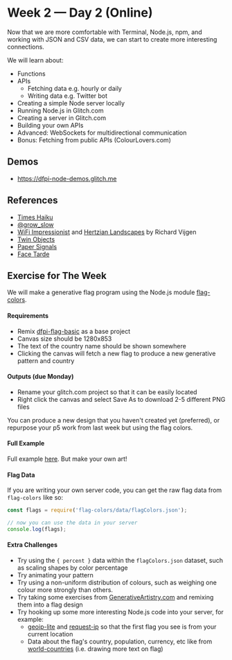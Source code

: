 # Week 2 — Day 2 (Online)

Now that we are more comfortable with Terminal, Node.js, npm, and working with JSON and CSV data, we can start to create more interesting connections.

We will learn about:

- Functions
- APIs
  - Fetching data e.g. hourly or daily
  - Writing data e.g. Twitter bot
- Creating a simple Node server locally
- Running Node.js in Glitch.com
- Creating a server in Glitch.com
- Building your own APIs
- Advanced: WebSockets for multidirectional communication
- Bonus: Fetching from public APIs (ColourLovers.com)

## Demos

- https://dfpi-node-demos.glitch.me

## References

- [Times Haiku](https://haiku.nytimes.com/)
- [@grow_slow](http://nicole.pizza/grow_slow/)
- [WiFi Impressionist](https://www.creativeapplications.net/environment/wifi-impressionist-city-as-an-electromagnetic-landscape/) and [Hertzian Landscapes](https://www.creativeapplications.net/js/hertzian-landscapes-the-interactive-space-of-a-radio-spectrum/) by Richard Vijgen
- [Twin Objects](https://www.creativeapplications.net/objects/twin-objects-devices-for-long-distance-relationships/)
- [Paper Signals](https://papersignals.withgoogle.com/)
- [Face Tarde](https://www.creativeapplications.net/c/face-trade-art-vending-machine-that-trades-mugshots-for-free-portraits/)

## Exercise for The Week

We will make a generative flag program using the Node.js module [flag-colors](https://www.npmjs.com/package/flag-colors).

#### Requirements

- Remix [dfpi-flag-basic](https://glitch.com/edit/#!/dfpi-flag-basic) as a base project
- Canvas size should be 1280x853
- The text of the country name should be shown somewhere
- Clicking the canvas will fetch a new flag to produce a new generative pattern and country

#### Outputs (due Monday)

- Rename your glitch.com project so that it can be easily located
- Right click the canvas and select Save As to download 2-5 different PNG files

You can produce a new design that you haven't created yet (preferred), or repurpose your p5 work from last week but using the flag colors.

#### Full Example

Full example [here](https://glitch.com/edit/#!/dfpi-flag-colors). But make your own art!

#### Flag Data

If you are writing your own server code, you can get the raw flag data from `flag-colors` like so:

```js
const flags = require('flag-colors/data/flagColors.json');

// now you can use the data in your server
console.log(flags);
```

#### Extra Challenges

- Try using the `{ percent }` data within the `flagColors.json` dataset, such as scaling shapes by color percentage
- Try animating your pattern
- Try using a non-uniform distribution of colours, such as weighing one colour more strongly than others.
- Try taking some exercises from [GenerativeArtistry.com](https://generativeartistry.com) and remixing them into a flag design
- Try hooking up some more interesting Node.js code into your server, for example:
  - [geoip-lite](https://www.npmjs.com/package/geoip-lite) and [request-ip](https://www.npmjs.com/package/request-ip) so that the first flag you see is from your current location
  - Data about the flag's country, population, currency, etc like from [world-countries](https://www.npmjs.com/package/world-countries) (i.e. drawing more text on flag)
